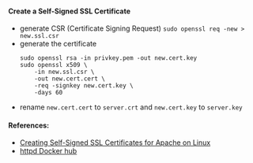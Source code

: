#### Create a Self-Signed SSL Certificate
- generate CSR (Certificate Signing Request)
    ```sudo openssl req -new > new.ssl.csr```
- generate the certificate
    ```
    sudo openssl rsa -in privkey.pem -out new.cert.key
    sudo openssl x509 \
        -in new.ssl.csr \
        -out new.cert.cert \
        -req -signkey new.cert.key \
        -days 60
    ```
- rename `new.cert.cert` to `server.crt` and `new.cert.key` to `server.key`
#### References:
- [Creating Self-Signed SSL Certificates for Apache on Linux](https://www.linux.com/training-tutorials/creating-self-signed-ssl-certificates-apache-linux/)
- [httpd Docker hub](https://hub.docker.com/_/httpd)